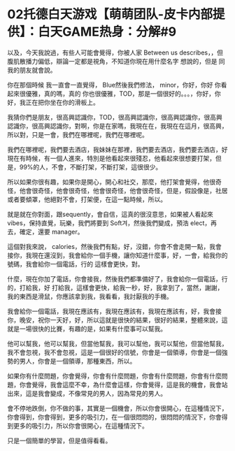 # 02托德白天游戏【萌萌团队-皮卡内部提供】：白天GAME热身：分解#9

以及，今天我說過，有些人可能會覺得，你被人家 Between us  describes，，但 腹肌散播力偏低，辯論一定都是視角，不知道你現在用什麼名字 想說的，但是 同我的朋友就會說。

你在那個時候 我一直會一直覺得， Blue然後我們修法， minor，你好，你好 你看起來很優雅，真的嗎，真的 你也很優雅，TOD，那是一個很好的。。。，你好，你好，我正在把你坐在你的滑板上。

我猜你們是朋友，很高興認識你，TOD，很高興認識你，很高興認識你，很高興認識你，很高興認識你，對啊，你是在家嗎，我現在在，我現在在這月，很高興，所以對，只是一會，我們在哪裡呢，我們在哪裡呢。

我們在哪裡呢，我們要去酒店，我妹妹在那裡，我們要去酒店，我們要去酒店，好 現在有時候，有一個人進來，特別是他看起來很殘忍，他看起來很想要打架，但是，99%的人，不會，不斷打架，不斷打架，這很很少。

所以如果你很有趣，如果你是開心，開心和社交，那麼，他打架會覺得，他很奇怪，他會很奇怪，他會很奇怪，他會很奇怪，他會很奇怪，但是，假設像是，社居或者要傾罩，他絕對不會，打架便，在這一點時候，所以。

就是就在你對面，跟sequently，會自信，這真的很沒意思，如果被人看起來 vibes，保持直覺，玩樂，我們將要到 Soft겨，然後我們變成，預浩 elect，再去，確定，還要 manager。

這個對我來說， calories，然後我們有點，好，沒錯，你會不會走開一點，我會接你，我現在還沒到，我會給你一個手機，讓你知道什麼事，好，一會，給我你的號碼，我會給你一個電話，行的 這樣會更快，對。

什麼，現在你加了電話，你會接我，然後我們都準備好了，我會給你一個電話，行的，打給我，好 打給我，這樣會更快，給我一秒，好，我拿到了，當然，謝謝，我的東西是滑鼠，你應該拿到我，我看看，我討厭我的手機。

我會給你一個電話，我現在應該有，我現在應該有，我現在應該有，好，我會接你，晚安，祝你一天好，好，所以這就是很快的結果，很好的結果，整體來說，這就是一場很快的比賽，有趣的是，如果有什麼事可以幫我。

他可以幫我，他可以幫我，但當他幫我，我可以幫他，我可以幫他，但當他幫我，我不會忽視，我不會忽視，這是一個很好的信號，你會是一個領導，你會是一個強勢的男人，你會是一個領導，那種東西，所以。

如果你有什麼問題，你會覺得，你會有什麼問題，你會有什麼問題，你會有什麼問題，你會覺得，我會這麼不幸，為什麼會這樣，你會覺得，這是我的機會，我會站出來，這是我會變成，不像常見的男人，因為常見的男人。

會不停地跌倒，你不做的事，其實是一個機會，所以你會很開心，在這種情況下，你會得到，你會得到，更多的吸引力，在一個很悶悶的，很悶悶的情況下，你會得到更多的吸引力，所以你會很開心，在這種情況下。

只是一個簡單的學習，但是值得看看。
